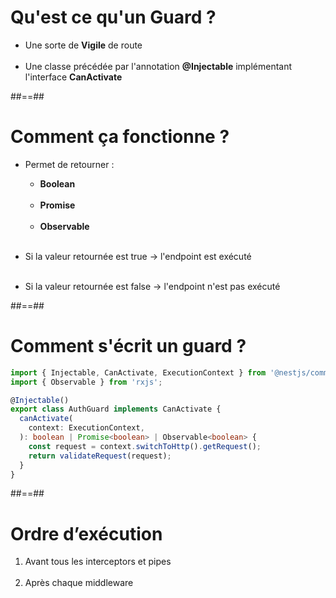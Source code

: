 # Qu'est ce qu'un Guard ?
- Une sorte de **Vigile** de route <br/><br/>
- Une classe précédée par l'annotation **@Injectable** implémentant l'interface **CanActivate**

##==##

# Comment ça fonctionne ? 
- Permet de retourner :
    - **Boolean**<br/><br/>
    - **Promise<boolean>**<br/><br/>
    - **Observable<boolean>** <br/><br/>
    
- Si la valeur retournée est true -> l'endpoint est exécuté <br/><br/>
- Si la valeur retournée est false -> l'endpoint n'est pas exécuté

##==##

<!-- .slide: class="with-code inconsolata"-->
# Comment s'écrit un guard ?
```typescript
import { Injectable, CanActivate, ExecutionContext } from '@nestjs/common';
import { Observable } from 'rxjs';

@Injectable()
export class AuthGuard implements CanActivate {
  canActivate(
    context: ExecutionContext,
  ): boolean | Promise<boolean> | Observable<boolean> {
    const request = context.switchToHttp().getRequest();
    return validateRequest(request);
  }
}
```
<!-- .element: class="medium-code" -->

##==##

<!-- .slide: class="with-code inconsolata" -->
# Ordre d’exécution
1. Avant tous les interceptors et pipes <br/><br/>
2. Après chaque middleware <br/><br/>
